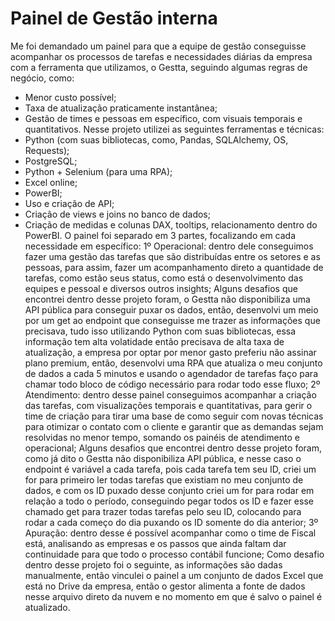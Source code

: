 # Painel de Gestão interna
Me foi demandado um painel para que a equipe de gestão conseguisse acompanhar os processos de tarefas e necessidades diárias da empresa com a ferramenta que utilizamos, o Gestta, seguindo algumas regras de negócio, como:
- Menor custo possível;
- Taxa de atualização praticamente instantânea;
- Gestão de times e pessoas em específico, com visuais temporais e quantitativos.
Nesse projeto utilizei as seguintes ferramentas e técnicas:
- Python (com suas bibliotecas, como, Pandas, SQLAlchemy, OS, Requests);
- PostgreSQL;
- Python + Selenium (para uma RPA);
- Excel online;
- PowerBI;
- Uso e criação de API;
- Criação de views e joins no banco de dados;
- Criação de medidas e colunas DAX, tooltips, relacionamento dentro do PowerBI.
O painel foi separado em 3 partes, focalizando em cada necessidade em específico:
1º Operacional: dentro dele conseguimos fazer uma gestão das tarefas que são distribuídas entre os setores e as pessoas, para assim, fazer um acompanhamento direto a quantidade de tarefas, como estão seus status, como está o desenvolvimento das equipes e pessoal e diversos outros insights;
Alguns desafios que encontrei dentro desse projeto foram, o Gestta não disponibiliza uma API pública para conseguir puxar os dados, então, desenvolvi um meio por um get ao endpoint que conseguisse me trazer as informações que precisava, tudo isso utilizando Python com suas bibliotecas, essa informação tem alta volatidade então precisava de alta taxa de atualização, a empresa por optar por menor gasto preferiu não assinar plano premium, então, desenvolvi uma RPA que atualiza o meu conjunto de dados a cada 5 minutos e usando o agendador de tarefas faço para chamar todo bloco de código necessário para rodar todo esse fluxo;
2º Atendimento: dentro desse painel conseguimos acompanhar a criação das tarefas, com visualizações temporais e quantitativas, para gerir o time de criação para tirar uma base de como seguir com novas técnicas para otimizar o contato com o cliente e garantir que as demandas sejam resolvidas no menor tempo, somando os painéis de atendimento e operacional;
Alguns desafios que encontrei dentro desse projeto foram, como já dito o Gestta não disponibiliza API pública, e nesse caso o endpoint é variável a cada tarefa, pois cada tarefa tem seu ID, criei um for para primeiro ler todas tarefas que existiam no meu conjunto de dados, e com os ID puxado desse conjunto criei um for para rodar em relação a todo o período, conseguindo pegar todos os ID e fazer esse chamado get para trazer todas tarefas pelo seu ID, colocando para rodar a cada começo do dia puxando os ID somente do dia anterior;
3º Apuração: dentro desse é possível acompanhar como o time de Fiscal está, analisando as empresas e os passos que ainda faltam dar continuidade para que todo o processo contábil funcione;
Como desafio dentro desse projeto foi o seguinte, as informações são dadas manualmente, então vinculei o painel a um conjunto de dados Excel que está no Drive da empresa, então o gestor alimenta a fonte de dados nesse arquivo direto da nuvem e no momento em que é salvo o painel é atualizado.
